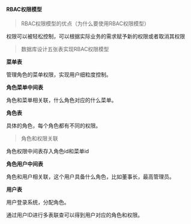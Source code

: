 #### RBAC权限模型

> RBAC权限模型的优点（为什么要使用RBAC权限模型）

权限可以被轻松控制，可以根据实际业务的需求赋予新的权限或者取消其权限

> 数据库设计五张表实现RBAC权限模型

**菜单表**

管理角色的菜单权限，实现用户细粒度控制。

**角色菜单中间表**

角色和菜单相关联，什么角色对应的什么菜单。

**角色表**

具体的角色，每个角色都有不同的权限。

> 角色和权限关联

角色权限中间表存入角色id和菜单id

**角色用户中间表**

角色和用户相关联，这个用户具备什么角色，比如董事长，最高管理员。

**用户表**

用户登录系统，分配角色。

通过用户ID进行多表联查可以得到用户对应的角色和权限。